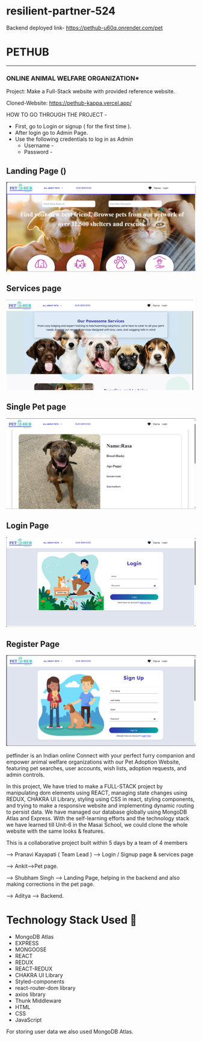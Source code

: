 # resilient-partner-524
Backend deployed link- https://pethub-u60q.onrender.com/pet

# PETHUB

-----
###  ONLINE ANIMAL WELFARE ORGANIZATION* 

Project: Make a Full-Stack website with provided reference website.

Cloned-Website: https://pethub-kappa.vercel.app/

HOW TO GO THROUGH THE PROJECT -
- First, go to Login or signup ( for the first time ).
- After login go to Admin Page.
- Use the following credentials to log in as Admin
   - Username -  
   - Password -  

## Landing Page ()

![Alt text](frontend/public/LandingPagePet.png)

## Services page
![Alt text](frontend/public/Services.png)

## Single Pet page
![Alt text](frontend/public/singlepage.png)

## Login Page
![Alt text](frontend/public/Loginpet.png)



## Register Page
![Alt text](frontend/public/signup.png)


petfinder is an Indian online Connect with your perfect furry companion and empower animal welfare organizations with our Pet Adoption Website, featuring pet searches, user accounts, wish lists, adoption requests, and admin controls.

In this project, We have tried to make a FULL-STACK project by manipulating dom elements using REACT, managing state changes using REDUX, CHAKRA UI Library, styling using CSS in react, styling components, and trying to make a responsive website and implementing dynamic routing to persist data. We have managed our database globally using MongoDB Atlas and Express. With the self-learning efforts and the technology stack we have learned till Unit-6 in the Masai School, we could clone the whole website with the same looks & features.

This is a collaborative project built within 5 days by a team of 4 members 

-->  Pranavi Kayapati ( Team Lead ) --> Login / Signup page & services page


-->   Ankit-->Pet page.


-->  Shubham Singh  --> Landing Page, helping in the backend and also making corrections in the pet page.


-->  Aditya  --> Backend.



# Technology Stack Used 🌟
* MongoDB Atlas
* EXPRESS
* MONGOOSE
* REACT
* REDUX
* REACT-REDUX
* CHAKRA UI Library
* Styled-components
* react-router-dom library
* axios library
* Thunk Middleware
* HTML
* CSS
* JavaScript

For storing user data we also used MongoDB Atlas.
